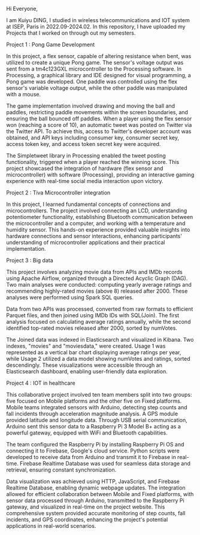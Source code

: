Hi Everyone,

I am Kuiyu DING, I studied in wireless telecommunications and IOT system at ISEP, Paris in 2022.09-2024.02. In this repository, I have uploaded my Projects that I worked on through out my semesters.

Project 1 : Pong Game Development

In this project, a flex sensor, capable of altering resistance when bent, was utilized to create a unique Pong game. The sensor's voltage output was sent from a tm4c123GXL microcontroller to the Processing software. In Processing, a graphical library and IDE designed for visual programming, a Pong game was developed. One paddle was controlled using the flex sensor's variable voltage output, while the other paddle was manipulated with a mouse.

The game implementation involved drawing and moving the ball and paddles, restricting paddle movements within the screen boundaries, and ensuring the ball bounced off paddles. When a player using the flex sensor won (reaching a score of 10), an automatic tweet was posted on Twitter via the Twitter API. To achieve this, access to Twitter's developer account was obtained, and API keys including consumer key, consumer secret key, access token key, and access token secret key were acquired.

The Simpletweet library in Processing enabled the tweet posting functionality, triggered when a player reached the winning score. This project showcased the integration of hardware (flex sensor and microcontroller) with software (Processing), providing an interactive gaming experience with real-time social media interaction upon victory.

Project 2 : Tiva Microcontroller integration

In this project, I learned fundamental concepts of connections and microcontrollers. The project involved connecting an LCD, understanding potentiometer functionality, establishing Bluetooth communication between the microcontroller and a computer, and working with a temperature and humidity sensor. This hands-on experience provided valuable insights into hardware connections and sensor interactions, enhancing participants' understanding of microcontroller applications and their practical implementation.

Project 3 : Big data

This project involves analyzing movie data from APIs and IMDb records using Apache Airflow, organized through a Directed Acyclic Graph (DAG). Two main analyses were conducted: computing yearly average ratings and recommending highly-rated movies (above 8) released after 2000. These analyses were performed using Spark SQL queries.

Data from two APIs was processed, converted from raw formats to efficient Parquet files, and then joined using IMDb IDs with SQL(Join). The first analysis focused on calculating average ratings annually, while the second identified top-rated movies released after 2000, sorted by numVotes.

The Joined data was indexed in Elasticsearch and visualized in Kibana. Two indexes, "movies" and "moviesdata," were created. Usage 1 was represented as a vertical bar chart displaying average ratings per year, while Usage 2 utilized a data model showing numVotes and ratings, sorted descendingly. These visualizations were accessible through an Elasticsearch dashboard, enabling user-friendly data exploration.

Project 4 : IOT in healthcare

This collaborative project involved ten team members split into two groups: five focused on Mobile platforms and the other five on Fixed platforms. Mobile teams integrated sensors with Arduino, detecting step counts and fall incidents through acceleration magnitude analysis. A GPS module provided latitude and longitude data. Through USB serial communication, Arduino sent this sensor data to a Raspberry Pi 3 Model B+ acting as a powerful gateway, equipped with WiFi and Bluetooth capabilities.

The team configured the Raspberry Pi by installing Raspberry Pi OS and connecting it to Firebase, Google's cloud service. Python scripts were developed to receive data from Arduino and transmit it to Firebase in real-time. Firebase Realtime Database was used for seamless data storage and retrieval, ensuring constant synchronization.

Data visualization was achieved using HTTP, JavaScript, and Firebase Realtime Database, enabling dynamic webpage updates. The integration allowed for efficient collaboration between Mobile and Fixed platforms, with sensor data processed through Arduino, transmitted to the Raspberry Pi gateway, and visualized in real-time on the project website. This comprehensive system provided accurate monitoring of step counts, fall incidents, and GPS coordinates, enhancing the project's potential applications in real-world scenarios.



